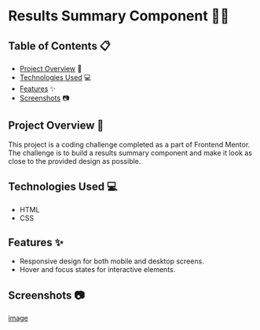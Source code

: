 # Results Summary Component 👨‍💻

## Table of Contents 📋
- [Project Overview](#project-overview) 🌟
- [Technologies Used](#technologies-used) 💻
- [Features](#features) ✨
- [Screenshots](#screenshots) 📷


## Project Overview 🌟
This project is a coding challenge completed as a part of Frontend Mentor. The challenge is to build a results summary component and make it look as close to the provided design as possible.

## Technologies Used 💻
- HTML
- CSS

## Features ✨
- Responsive design for both mobile and desktop screens.
- Hover and focus states for interactive elements.


## Screenshots 📷
[image](./design/desktopfinal.PNG)
[](./design/mobilefinal.PNG)


